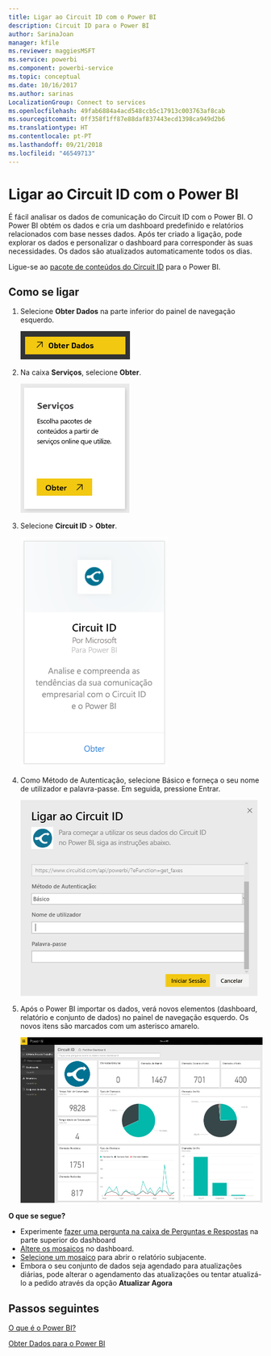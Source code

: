 ```yaml
---
title: Ligar ao Circuit ID com o Power BI
description: Circuit ID para o Power BI
author: SarinaJoan
manager: kfile
ms.reviewer: maggiesMSFT
ms.service: powerbi
ms.component: powerbi-service
ms.topic: conceptual
ms.date: 10/16/2017
ms.author: sarinas
LocalizationGroup: Connect to services
ms.openlocfilehash: 49fab6884a4acd548ccb5c17913c003763af8cab
ms.sourcegitcommit: 0ff358f1ff87e88daf837443ecd1398ca949d2b6
ms.translationtype: HT
ms.contentlocale: pt-PT
ms.lasthandoff: 09/21/2018
ms.locfileid: "46549713"
---
```

# <a name="connect-to-circuit-id-with-power-bi"></a>Ligar ao Circuit ID com o Power BI
É fácil analisar os dados de comunicação do Circuit ID com o Power BI. O Power BI obtém os dados e cria um dashboard predefinido e relatórios relacionados com base nesses dados. Após ter criado a ligação, pode explorar os dados e personalizar o dashboard para corresponder às suas necessidades. Os dados são atualizados automaticamente todos os dias.

Ligue-se ao [pacote de conteúdos do Circuit ID](https://app.powerbi.com/getdata/services/circuitid) para o Power BI.

## <a name="how-to-connect"></a>Como se ligar
1. Selecione **Obter Dados** na parte inferior do painel de navegação esquerdo.
   
    ![](media/service-connect-to-circuit-id/getdata.png)
2. Na caixa **Serviços**, selecione **Obter**.
   
    ![](media/service-connect-to-circuit-id/services.png)
3. Selecione **Circuit ID** \> **Obter**.
   
    ![](media/service-connect-to-circuit-id/circuitid.png)
4. Como Método de Autenticação, selecione Básico e forneça o seu nome de utilizador e palavra-passe. Em seguida, pressione Entrar.
   
    ![](media/service-connect-to-circuit-id/circuitid_login.png)
5. Após o Power BI importar os dados, verá novos elementos (dashboard, relatório e conjunto de dados) no painel de navegação esquerdo. Os novos itens são marcados com um asterisco amarelo.
   
    ![](media/service-connect-to-circuit-id/circuitid_dashboard_chrome.png)

**O que se segue?**

* Experimente [fazer uma pergunta na caixa de Perguntas e Respostas](consumer/end-user-q-and-a.md) na parte superior do dashboard
* [Altere os mosaicos](service-dashboard-edit-tile.md) no dashboard.
* [Selecione um mosaico](consumer/end-user-tiles.md) para abrir o relatório subjacente.
* Embora o seu conjunto de dados seja agendado para atualizações diárias, pode alterar o agendamento das atualizações ou tentar atualizá-lo a pedido através da opção **Atualizar Agora**

## <a name="next-steps"></a>Passos seguintes
[O que é o Power BI?](power-bi-overview.md)

[Obter Dados para o Power BI](service-get-data.md)

